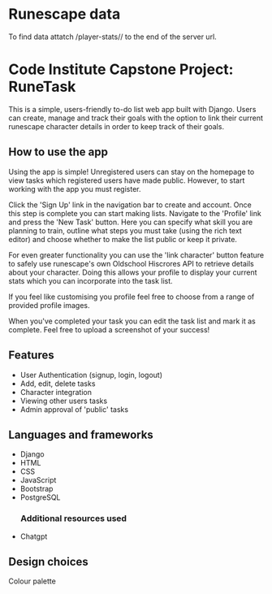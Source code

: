 # Runescape data 
To find data attatch /player-stats/<player-name>/ to the end of the server url.

# Code Institute Capstone Project: RuneTask

This is a simple, users-friendly to-do list web app built with Django. Users can create, manage and track their goals with the option to link their current runescape character details in order to keep track of their goals.

## How to use the app

Using the app is simple! Unregistered users can stay on the homepage to view tasks which registered users have made public. However, to start working with the app you must register. 

Click the 'Sign Up' link in the navigation bar to create and account. Once this step is complete you can start making lists. Navigate to the 'Profile' link and press the 'New Task' button. Here you can specify what skill you are planning to train, outline what steps you must take (using the rich text editor) and choose whether to make the list public or keep it private.

For even greater functionality you can use the 'link character' button feature to safely use runescape's own Oldschool Hiscrores API to retrieve details about your character. Doing this allows your profile to display your current stats which you can incorporate into the task list. 

If you feel like customising you profile feel free to choose from a range of provided profile images.

When you've completed your task you can edit the task list and mark it as complete. Feel free to upload a screenshot of your success!

## Features

- User Authentication (signup, login, logout)
- Add, edit, delete tasks
- Character integration
- Viewing other users tasks
- Admin approval of 'public' tasks

## Languages and frameworks

- Django
- HTML
- CSS
- JavaScript
- Bootstrap
- PostgreSQL
    ### Additional resources used
- Chatgpt

## Design choices
Colour palette